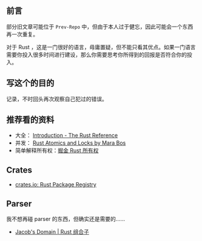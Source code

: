 ## 前言

部分旧文章可能位于 `Prev-Repo` 中，但由于本人过于健忘，因此可能会一个东西再一次重复。

对于 Rust ，这是一门很好的语言，毋庸置疑，但不能只看其优点。如果一门语言需要你投入很多时间进行建设，那么你需要思考你所得到的回报是否符合你的投入。

## 写这个的目的

记录，不时回头再次观察自己犯过的错误。

## 推荐看的资料

- 大全： [Introduction - The Rust Reference](https://doc.rust-lang.org/reference/)
- 并发： [Rust Atomics and Locks by Mara Bos](https://marabos.nl/atomics/)
- 简单解释所有权：[掘金 Rust 所有权](https://juejin.cn/post/7505275189568585763)

## Crates

- [crates.io: Rust Package Registry](https://crates.io/)

## Parser

我不想再碰 parser 的东西，但确实还是需要的……

- [Jacob's Domain | Rust 组合子](https://jacobbishopxy.github.io/reads/2021-7-11-rust-parser-combinators/)